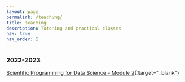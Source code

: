 ```yaml
---
layout: page
permalink: /teaching/
title: teaching
description: Tutoring and practical classes
nav: true
nav_order: 5
---
```


### 2022-2023

[Scientific Programming for Data Science - Module 2](https://davidebrex.github.io/sciprog-ds-M2-22_23/){:target="_blank"}